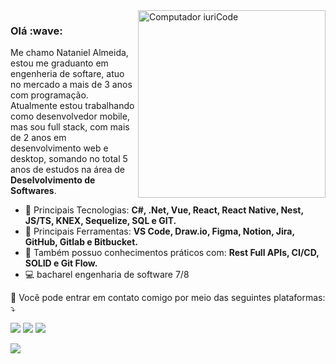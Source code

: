 <img src="https://raw.githubusercontent.com/MicaelliMedeiros/micaellimedeiros/master/image/computer-illustration.png" min-width="300px" max-width="300px" width="300px" align="right" alt="Computador iuriCode">

<h3>Olá :wave:</h3> 

<p align="left"> 
  Me chamo Nataniel Almeida, estou me graduanto em engenheria de softare, atuo no mercado a mais de 3 anos com programação. Atualmente estou trabalhando como desenvolvedor mobile, mas sou full stack, com mais de 2 anos em desenvolvimento web e desktop, somando no total 5 anos de estudos na área de <strong>Deselvolvimento de Softwares</strong>.
</p>

- 🦄 Principais Tecnologias: <strong>C#, .Net, Vue, React, React Native, Nest, JS/TS, KNEX, Sequelize, SQL e GIT.</strong>
- 💼 Principais Ferramentas: <strong>VS Code, Draw.io, Figma, Notion, Jira, GitHub, Gitlab e Bitbucket.</strong>
- 🚀 Também possuo conhecimentos práticos com: <strong>Rest Full APIs, CI/CD, SOLID e Git Flow.</strong>
- 💻 bacharel engenharia de software 7/8

<p align="left">
  💌 Você pode entrar em contato comigo por meio das seguintes plataformas: ⤵️
</p>

<p align="left">
  <a href="mailto:natanalmeida222222@gmail.com" alt="Gmail">
  <img src="https://img.shields.io/badge/-Gmail-FF0000?style=flat-square&labelColor=FF0000&logo=gmail&logoColor=white&link=EMAIL" /></a>

  <a href="https://www.linkedin.com/in/nataniel-almeida-a19114194/" alt="Linkedin">
  <img src="https://img.shields.io/badge/-Linkedin-0e76a8?style=flat-square&logo=Linkedin&logoColor=white&link=LINKEDIN" /></a>

  <a href="https://www.instagram.com/nataniel_almeidaaaa" alt="Instagram">
  <img src="https://img.shields.io/badge/-Instagram-DF0174?style=flat-square&labelColor=DF0174&logo=instagram&logoColor=white&link=INSTAGRAM"/></a>
</p>  


<a href="https://github.com/anuraghazra/github-readme-stats">
  <img align="center" src="https://github-readme-stats.vercel.app/api?username=natanaeldeveloper&count_private=true&show_icons=true&include_all_commits=true&hide_border=true&hide_title=true" />
</a>
